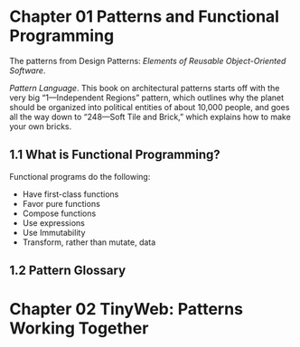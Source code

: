
# Chapter 01  Patterns and Functional Programming

The patterns from Design Patterns: *Elements of Reusable Object-Oriented Software*.


*Pattern Language*. This book on architectural patterns starts off with the very big “1—Independent Regions” pattern, which outlines why the planet should be organized into political entities of about 10,000 people, and goes all the way down to “248—Soft Tile and Brick,” which explains how to make your own bricks.

## 1.1 What is Functional Programming?

Functional programs do the following:
- Have first-class functions
- Favor pure functions
- Compose functions
- Use expressions
- Use Immutability
- Transform, rather than mutate, data

## 1.2 Pattern Glossary

# Chapter 02 TinyWeb: Patterns Working Together
